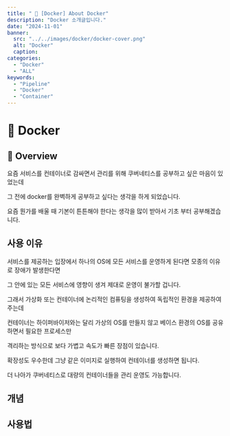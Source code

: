 ```yaml
---
title: " 🚀 [Docker] About Docker"
description: "Docker 소개글입니다."
date: "2024-11-01"
banner:
  src: "../../images/docker/docker-cover.png"
  alt: "Docker"
  caption:
categories:
  - "Docker"
  - "ALL"
keywords:
  - "Pipeline"
  - "Docker"
  - "Container"
---
```

# 🐳 Docker

## 🔎 Overview

요즘 서비스를 컨테이너로 감싸면서 관리를 위해 쿠버네티스를 공부하고 싶은 마음이 있었는데

그 전에 docker를 완벽하게 공부하고 싶다는 생각을 하게 되었습니다.

요즘 뭔가를 배울 때 기본이 튼튼해야 한다는 생각을 많이 받아서 기초 부터 공부해겠습니다.


## 사용 이유

서비스를 제공하는 입장에서 하나의 OS에 모든 서비스를 운영하게 된다면 모종의 이유로 장애가 발생한다면

그 안에 있는 모든 서비스에 영향이 생겨 제대로 운영이 불가할 겁니다.

그래서 가상화 또는 컨테이너에 논리적인 컴퓨팅을 생성하여 독립적인 환경을 제공하여 주는데

컨테이너는 하이퍼바이저와는 달리 가상의 OS를 만들지 않고 베이스 환경의 OS를 공유하면서 필요한 프로세스만

격리하는 방식으로 보다 가볍고 속도가 빠른 장점이 있습니다.

확장성도 우수한데 그냥 같은 이미지로 실행하여 컨테이너를 생성하면 됩니다.

더 나아가 쿠버네티스로 대량의 컨테이너들을 관리 운영도 가능합니다.

## 개념

## 사용법

